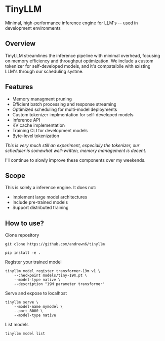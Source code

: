 # TinyLLM

Minimal, high-performance inference engine for LLM's -- used in development environments

## Overview
TinyLLM streamlines the inference pipeline with minimal overhead, focusing on memory efficiency and throughput optimization. We include a custom tokenizer for self-developed models, and it's compataibile with existing LLM's through our scheduling systme.

## Features
- Memory managment pruning
- Efficient batch processing and response streaming
- Optimized scheduling for multi-model deployments
- Custom tokenizer implmentation for self-developed models
- Inference API
- KV cache implementation
- Training CLI for development models
- Byte-level tokenization

*This is very much still an experiment, especially the tokenizer, our scheduler is somewhat well-written, memory management is decent.*

I'll continue to slowly improve these components over my weekends.

## Scope
This is solely a inference engine. It does not:
- Implement large model architectures
- Include pre-trained models
- Support distributed training

## How to use?

Clone repository
```
git clone https://github.com/andrewn6/tinyllm
```
```
pip install -e . 
```

Register your trained model
```
tinyllm model register transformer-19m v1 \
    --checkpoint models/tiny-19m.pt \
    --model-type native \
    --description "19M parameter transformer"
```

Serve and expose to localhost
```
tinyllm serve \
    --model-name mymodel \
    --port 8000 \
    --model-type native
```

List models
```
tinyllm model list
```


